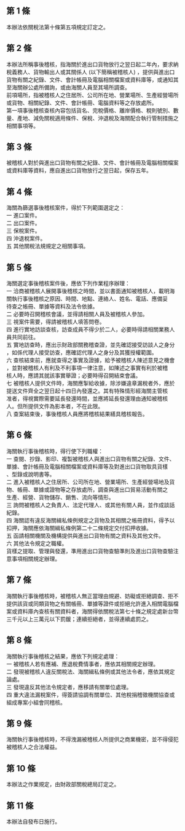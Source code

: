 第 1 條
-------
本辦法依關稅法第十條第五項規定訂定之。

第 2 條
-------
本辦法所稱事後稽核，指海關於進出口貨物放行之翌日起二年內，要求納  
稅義務人、貨物輸出人或其關係人 (以下簡稱被稽核人) ，提供與進出口  
貨物有關之紀錄、文件、會計帳冊及電腦相關檔案或資料庫等，或通知其  
至海關辦公處所備詢，或由海關人員至其場所調查。  
前項場所，指被稽核人之住居所、公司所在地、營業場所、生產經營場所  
或貨物、相關紀錄、文件、會計帳冊、電腦資料等之存放處所。  
第一項事後稽核查核內容包括貨名、完稅價格、離岸價格、稅則號別、數  
量、產地、減免關稅適用條件、保稅、沖退稅及海關配合執行管制措施之  
相關事項等。

第 3 條
-------
被稽核人對於與進出口貨物有關之紀錄、文件、會計帳冊及電腦相關檔案  
或資料庫等資料，應自進出口貨物放行之翌日起，保存五年。

第 4 條
-------
海關為篩選事後稽核案件，得於下列範圍選定之：  
一  進口案件。  
二  出口案件。  
三  保稅案件。  
四  沖退稅案件。  
五  其他關稅法規規定之相關事項。

第 5 條
-------
海關選定事後稽核案件後，應依下列作業程序辦理：  
一  洽商被稽核人展開事後稽核之時間，並以書面通知被稽核人，載明海  
    關執行事後稽核之原因、時間、地點、連絡人、姓名、電話、應備妥  
    待查之帳冊、單據等資料及法令依據。  
二  必要時召開稽核會議，並得請相關人員及被稽核人參加。  
三  視案件需要，得請被稽核人填答問卷。  
四  進行實地訪談查核，訪查成員不得少於二人，必要時得請相關業務人  
    員共同前往。  
五  實地訪查時，應出示財政部關務稽查證，並先確認接受訪談人之身分  
    ，如係代理人接受訪查，應確認代理人之身分及其獲授權範圍。  
六  查核結束前，應就查得之事實及證據，給予被稽核人陳述意見之機會  
    ，並對被稽核人有利及不利事項一律注意，如陳述之事實有利於被稽  
    核人時，應請其就該事實舉證；必要時得召開結束會議。  
七  被稽核人提供文件時，海關應掣給收據，除涉嫌違章漏稅者外，應於  
    提送文件齊全之翌日起十四日內發還之。其有特殊情形經海關主管核  
    准者，得視實際需要延長發還時間，並應將延長發還理由通知被稽核  
    人。但所提供文件為影本者，不在此限。  
八  查案結束後，事後稽核人員應將稽核結果繕具稽核報告。

第 6 條
-------
海關執行事後稽核時，得行使下列職權：  
一  查閱、抄錄、影印、複製被稽核人與進出口貨物有關之紀錄、文件、  
    單據、會計帳冊及電腦相關檔案或資料庫等及對進出口貨物取具貨樣  
    、型錄或說明書等。  
二  進入被稽核人之住居所、公司所在地、營業場所、生產經營場地及貨  
    物、帳冊、單據或證物等之存放處所，調查與進出口貿易活動有關之  
    生產、經營、貨物儲存、銷售、流向等情形。  
三  詢問被稽核人之負責人、法定代理人、或其他有關人員，並作成談話  
    紀錄。  
四  海關認有違反海關緝私條例規定之貨物及其相關之帳冊資料，得予以  
    扣押，海關應依海關緝私條例第二十二條規定交付扣押收據。  
五  函請相關機關及機構提供與進出口貨物有關之資料及其他文件。  
六  其他法令規定之職權。  
貨樣之提取、管理與發還，準用進出口貨物查驗準則及進出口貨物查驗注  
意事項相關規定辦理。

第 7 條
-------
海關執行事後稽核時，被稽核人無正當理由規避、妨礙或拒絕調查、拒不  
提供該貨或同類貨物之有關帳冊、單據等證件或拒絕允許進入相關電腦檔  
案或資料庫內查核有關資料者，海關得依關稅法第七十條之規定處新台幣  
三千元以上三萬元以下罰鍰；連續拒絕者，並得連續處罰之。

第 8 條
-------
海關執行事後稽核之結果，應依下列規定處理：  
一  被稽核人若有應補、應退稅費情事者，應依其相關規定辦理。  
二  發現被稽核人違反關稅法、海關緝私條例或其他法令者，應依其規定  
    論處。  
三  發現違反其他法令規定者，應移請有關單位處理。  
四  重大違法漏稅案件，得簽請協調有關單位、其他稅捐稽徵機關協查或  
    組成專案小組會同稽核。

第 9 條
-------
海關執行事後稽核時，不得洩漏被稽核人所提供之商業機密，並不得侵犯  
被稽核人之合法權益。

第 10 條
--------
本辦法之作業規定，由財政部關稅總局訂定之。

第 11 條
--------
本辦法自發布日施行。

